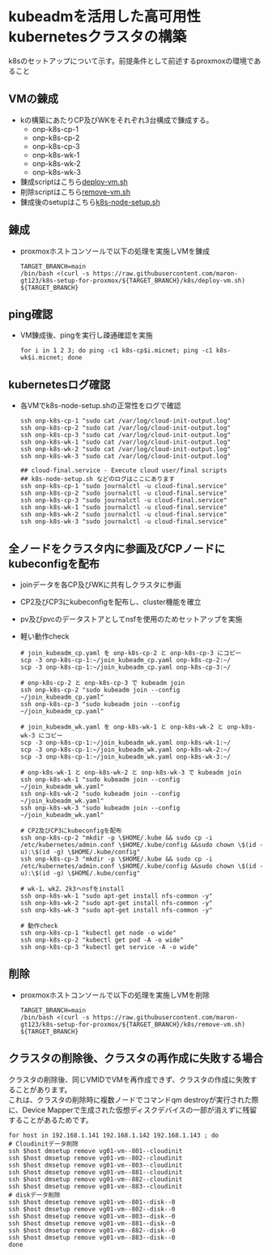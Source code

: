 # kubeadmを活用した高可用性kubernetesクラスタの構築<br>
k8sのセットアップについて示す。前提条件として前述するproxmoxの環境であること

## VMの錬成<br>
* kの構築にあたりCP及びWKをそれぞれ3台構成で錬成する。
  * onp-k8s-cp-1
  * onp-k8s-cp-2
  * onp-k8s-cp-3
  * onp-k8s-wk-1
  * onp-k8s-wk-2
  * onp-k8s-wk-3
* 錬成scriptはこちら[deploy-vm.sh](https://github.com/maron-gt123/k8s-setup-for-proxmox/blob/main/k8s/deploy-vm.sh)
* 削除scriptはこちら[remove-vm.sh](https://github.com/maron-gt123/k8s-setup-for-proxmox/blob/main/k8s/remove-vm.sh)
* 錬成後のsetupはこちら[k8s-node-setup.sh](https://github.com/maron-gt123/k8s-setup-for-proxmox/blob/main/k8s/k8s-node-setup.sh)

## 錬成
* proxmoxホストコンソールで以下の処理を実施しVMを錬成<br>

      TARGET_BRANCH=main
      /bin/bash <(curl -s https://raw.githubusercontent.com/maron-gt123/k8s-setup-for-proxmox/${TARGET_BRANCH}/k8s/deploy-vm.sh) ${TARGET_BRANCH}

## ping確認
* VM錬成後、pingを実行し疎通確認を実施<br>

      for i in 1 2 3; do ping -c1 k8s-cp$i.micnet; ping -c1 k8s-wk$i.micnet; done


## kubernetesログ確認<br>
* 各VMでk8s-node-setup.shの正常性をログで確認

      ssh onp-k8s-cp-1 "sudo cat /var/log/cloud-init-output.log"
      ssh onp-k8s-cp-2 "sudo cat /var/log/cloud-init-output.log"
      ssh onp-k8s-cp-3 "sudo cat /var/log/cloud-init-output.log"
      ssh onp-k8s-wk-1 "sudo cat /var/log/cloud-init-output.log"
      ssh onp-k8s-wk-2 "sudo cat /var/log/cloud-init-output.log"
      ssh onp-k8s-wk-3 "sudo cat /var/log/cloud-init-output.log"
     
      ## cloud-final.service - Execute cloud user/final scripts
      ## k8s-node-setup.sh などのログはここにあります
      ssh onp-k8s-cp-1 "sudo journalctl -u cloud-final.service"
      ssh onp-k8s-cp-2 "sudo journalctl -u cloud-final.service"
      ssh onp-k8s-cp-3 "sudo journalctl -u cloud-final.service"
      ssh onp-k8s-wk-1 "sudo journalctl -u cloud-final.service"
      ssh onp-k8s-wk-2 "sudo journalctl -u cloud-final.service"
      ssh onp-k8s-wk-3 "sudo journalctl -u cloud-final.service"

## 全ノードをクラスタ内に参画及びCPノードにkubeconfigを配布<br>
* joinデータを各CP及びWKに共有しクラスタに参画<br>
* CP2及びCP3にkubeconfigを配布し、cluster機能を確立<br>
* pv及びpvcのデータストアとしてnsfを使用のためセットアップを実施<br>
* 軽い動作check

      # join_kubeadm_cp.yaml を onp-k8s-cp-2 と onp-k8s-cp-3 にコピー
      scp -3 onp-k8s-cp-1:~/join_kubeadm_cp.yaml onp-k8s-cp-2:~/
      scp -3 onp-k8s-cp-1:~/join_kubeadm_cp.yaml onp-k8s-cp-3:~/
      
      # onp-k8s-cp-2 と onp-k8s-cp-3 で kubeadm join
      ssh onp-k8s-cp-2 "sudo kubeadm join --config ~/join_kubeadm_cp.yaml"
      ssh onp-k8s-cp-3 "sudo kubeadm join --config ~/join_kubeadm_cp.yaml"
      
      # join_kubeadm_wk.yaml を onp-k8s-wk-1 と onp-k8s-wk-2 と onp-k8s-wk-3 にコピー
      scp -3 onp-k8s-cp-1:~/join_kubeadm_wk.yaml onp-k8s-wk-1:~/
      scp -3 onp-k8s-cp-1:~/join_kubeadm_wk.yaml onp-k8s-wk-2:~/
      scp -3 onp-k8s-cp-1:~/join_kubeadm_wk.yaml onp-k8s-wk-3:~/
     
      # onp-k8s-wk-1 と onp-k8s-wk-2 と onp-k8s-wk-3 で kubeadm join
      ssh onp-k8s-wk-1 "sudo kubeadm join --config ~/join_kubeadm_wk.yaml"
      ssh onp-k8s-wk-2 "sudo kubeadm join --config ~/join_kubeadm_wk.yaml"
      ssh onp-k8s-wk-3 "sudo kubeadm join --config ~/join_kubeadm_wk.yaml"

      # CP2及びCP3にkubeconfigを配布
      ssh onp-k8s-cp-2 "mkdir -p \$HOME/.kube && sudo cp -i /etc/kubernetes/admin.conf \$HOME/.kube/config &&sudo chown \$(id -u):\$(id -g) \$HOME/.kube/config"
      ssh onp-k8s-cp-3 "mkdir -p \$HOME/.kube && sudo cp -i /etc/kubernetes/admin.conf \$HOME/.kube/config &&sudo chown \$(id -u):\$(id -g) \$HOME/.kube/config"

      # wk-1、wk2、2k3へnsfをinstall
      ssh onp-k8s-wk-1 "sudo apt-get install nfs-common -y"
      ssh onp-k8s-wk-2 "sudo apt-get install nfs-common -y"
      ssh onp-k8s-wk-3 "sudo apt-get install nfs-common -y"

      # 動作check
      ssh onp-k8s-cp-1 "kubectl get node -o wide"
      ssh onp-k8s-cp-2 "kubectl get pod -A -o wide"
      ssh onp-k8s-cp-3 "kubectl get service -A -o wide"

## 削除
* proxmoxホストコンソールで以下の処理を実施しVMを削除<br>

      TARGET_BRANCH=main
      /bin/bash <(curl -s https://raw.githubusercontent.com/maron-gt123/k8s-setup-for-proxmox/${TARGET_BRANCH}/k8s/remove-vm.sh) ${TARGET_BRANCH}

## クラスタの削除後、クラスタの再作成に失敗する場合<br>
クラスタの削除後、同じVMIDでVMを再作成できず、クラスタの作成に失敗することがあります。<br>
これは、クラスタの削除時に複数ノードでコマンドqm destroyが実行された際に、Device Mapperで生成された仮想ディスクデバイスの一部が消えずに残留することがあるためです。<br>

    
    for host in 192.168.1.141 192.168.1.142 192.168.1.143 ; do
    # Cloudinitデータ削除
    ssh $host dmsetup remove vg01-vm--801--cloudinit
    ssh $host dmsetup remove vg01-vm--802--cloudinit
    ssh $host dmsetup remove vg01-vm--803--cloudinit
    ssh $host dmsetup remove vg01-vm--881--cloudinit
    ssh $host dmsetup remove vg01-vm--882--cloudinit
    ssh $host dmsetup remove vg01-vm--883--cloudinit
    # diskデータ削除
    ssh $host dmsetup remove vg01-vm--801--disk--0
    ssh $host dmsetup remove vg01-vm--802--disk--0
    ssh $host dmsetup remove vg01-vm--803--disk--0
    ssh $host dmsetup remove vg01-vm--881--disk--0
    ssh $host dmsetup remove vg01-vm--882--disk--0
    ssh $host dmsetup remove vg01-vm--883--disk--0
    done
    
